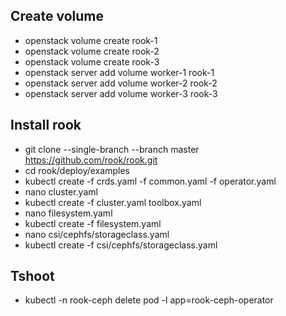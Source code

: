 ## Create volume
- openstack volume create rook-1
- openstack volume create rook-2
- openstack volume create rook-3
- openstack server add volume worker-1 rook-1
- openstack server add volume worker-2 rook-2
- openstack server add volume worker-3 rook-3

## Install rook
- git clone --single-branch --branch master https://github.com/rook/rook.git
- cd rook/deploy/examples
- kubectl create -f crds.yaml -f common.yaml -f operator.yaml
- nano cluster.yaml
- kubectl create -f cluster.yaml toolbox.yaml
- nano filesystem.yaml
- kubectl create -f filesystem.yaml
- nano csi/cephfs/storageclass.yaml
- kubectl create -f csi/cephfs/storageclass.yaml

## Tshoot
- kubectl -n rook-ceph delete pod -l app=rook-ceph-operator
